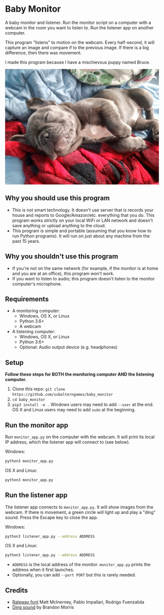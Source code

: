 # Baby Monitor

A baby monitor and listener. Run the monitor script on a computer with a webcam in the room you want to listen to. Run the listener app on another computer.

This program "listens" to motion on the webcam. Every half-second, it will capture an image and compare if to the previous image. If there is a big difference, then there was movement.

I made this program because I have a mischievous puppy named Bruce.

![](bruce.jpg)

## Why you should use this program

- This is not smart technology. It doesn't use server that is records your house and reports to Google/Amazon/etc. everything that you do. This program works strictly on your local WiFi or LAN network and doesn't save anything or upload anything to the cloud.
- This program is simple and portable (assuming that you know how to run Python programs). It will run on just about any machine from the past 15 years.

## Why you shouldn't use this program

- If you're not on the same network (for example, if the monitor is at home and you are at an office), this program won't work.
- If you want to listen to audio; this program doesn't listen to the monitor computer's microphone.

## Requirements

- A monitoring computer:
  - Windows, OS X, or Linux
  - Python 3.6+
  - A webcam
- A listening computer:
  - Windows, OS X, or Linux
  - Python 3.6+
  - Optional: Audio output device (e.g. headphones)

## Setup

**Follow these steps for BOTH the monitoring computer AND the listening computer.**

1. Clone this repo: `git clone https://github.com/subalterngames/baby_monitor`
2. `cd baby_monitor`
3. `pip3 install -e .` Windows users may need to add `--user` at the end. OS X and Linux users may need to add `sudo` at the beginning.

## Run the monitor app

Run `monitor_app.py` on the computer with the webcam. It will print its local IP address, which the listener app will connect to (see below).

Windows:

```bash
python3 monitor_app.py
```

OS X and Linux:

```bash
python3 monitor_app.py
```

## Run the listener app

The listener app connects to `monitor_app.py`. It will show images from the webcam. If there is movement, a green circle will light up and play a "ding" sound. Press the Escape key to close the app.

Windows:

```bash
python3 listener_app.py --address ADDRESS
```

OS X and Linux:

```bash
python3 listener_app.py --address ADDRESS
```

- `ADDRESS` is the local address of the monitor. `monitor_app.py` prints the address when it first launches.
- Optionally, you can add `--port PORT` but this is rarely needed.

## Credits

- [Raleway font](https://fonts.google.com/specimen/Raleway) Matt McInerney, Pablo Impallari, Rodrigo Fuenzalida
- [Ding sound](https://opengameart.org/content/completion-sound) by Brandon Morris